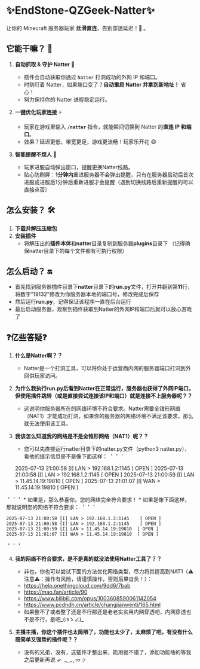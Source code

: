 # ✨EndStone-QZGeek-Natter✨

让你的 Minecraft 服务器玩家 **丝滑直连**，告别穿透延迟！🚀 。

## 它能干嘛？ 🤔

1.  **自动抓取 & 守护 Natter** 🔄
    *   插件会自动获取你通过 `Natter` 打洞成功的外网 IP 和端口。
    *   时刻盯着 Natter，如果端口变了？**自动重启 Natter 并拿到新地址！** 省心！
    *   努力保持你的 Natter 进程稳定运行。

2.  **一键优化玩家连接** ⚡️
    *   玩家在游戏里输入 **`/natter`** 指令，就能瞬间切换到 Natter 的**直连 IP 和端口**。
    *   效果？延迟更低，带宽更足，游戏更流畅！玩家乐开花 😄

3.  **智能提醒不烦人** 📢
    *   玩家进服自动弹出窗口，提醒更换Natter线路。
    *   贴心防刷屏：**1分钟内**重进服务器不会弹出提醒，只有在服务器启动后首次进服或进服后1分钟后重新进服才会提醒（遇到切换线路后重新提醒的可以直接点否）

## 怎么安装？ 🛠️

1. **下载并解压压缩包**
2. **安装插件**
    *   将解压出的**插件本体**和**natter**目录复制到服务器**plugins**目录下
    （记得确保natter目录下的每个文件都有可执行权限）

## 怎么启动？ 🔛

*   首先找到服务器插件目录下**natter**目录下的**run.py**文件，打开并翻到第**11**行，将数字“19132”修改为你服务器本地的端口号，修改完成后保存
*   然后运行**run.py**，记得保证该程序一直在后台运行
*   最后启动服务器，观察到插件获取到Natter的外网IP和端口后就可以放心游戏了

## ❓亿些答疑❓

1. **什么是Natter啊？？**
    *   Natter是一个打洞工具，可以将你处于运营商内网的服务器端口打洞到外网供玩家访问。

2. **为什么我执行run.py后看到Natter在正常运行，服务器也获得了外网IP端口，但使用插件跳转（或是直接尝试连接该IP和端口）就是连接不上服务器呢？？**
    *   这说明你服务器所在的网络环境不符合要求。Natter需要全锥形网络（NAT1）才能成功打洞，如果你的服务器的网络环境不满足该要求，那么就无法使用该工具。

3. **我该怎么知道我的网络是不是全锥形网络（NAT1）呢？？**
    *   您可以先直接运行natter目录下的natter.py文件（python3 natter.py），看他的提示信息是不是像下面这样：
＇＇＇

    2025-07-13 21:00:58 [I] LAN > 192.168.1.2:1145    [ OPEN ]
    2025-07-13 21:00:58 [I] LAN > 192.168.1.2:1145    [ OPEN ]
    2025-07-13 21:00:59 [I] LAN > 11.45.14.19:19810  [ OPEN ]
    2025-07-13 21:01:07 [I] WAN > 11.45.14.19:19810  [ OPEN ]

＇＇＇
    *   如果是，那么恭喜你，您的网络完全符合要求！
    *   如果是像下面这样，那就说明您的网络不符合要求：
＇＇＇

    2025-07-13 21:00:58 [I] LAN > 192.168.1.2:1145    [ OPEN ]
    2025-07-13 21:00:58 [I] LAN > 192.168.1.2:1145    [ OPEN ]
    2025-07-13 21:00:59 [I] LAN > 11.45.14.19:19810  [ OPEN ]
    2025-07-13 21:01:07 [I] WAN > 11.45.14.19:19810  [ OPEN ]

＇＇＇

4. **我的网络不符合要求，是不是真的就没法使用Natter工具了？？**
    *   非也，你也可以尝试下面的方法优化网络类型，尽力将其提高到NAT1（⚠️注意⚠️：操作有风险，请谨慎操作，否则后果自负！）：
    *   https://help.onethingcloud.com/9dd6/7bab
    *   https://mao.fan/article/90
    *   https://www.bilibili.com/opus/1003608590061142054
    *   https://www.pcdndh.cn/article/changjianwenti/165.html
    *   如果整不了或者整了还是不行那还是老老实实用内网穿透吧，内网穿透也不是不行，是吧_(:зゝ∠)_

5. **主播主播，你这个插件也太简陋了，功能也太少了，太麻烦了吧，有没有什么既简单又强势的插件呢？？**
    *   没有的兄弟，没有，这插件才整出来，能用就不错了，添加功能啥的等我之后更新再说
ᯠ  _   ̫  _ ̥ ᯄ ੭
